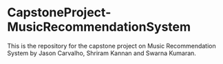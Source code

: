 # CapstoneProject-MusicRecommendationSystem
This is the repository for the capstone project on Music Recommendation System by Jason Carvalho, Shriram Kannan and Swarna Kumaran.

